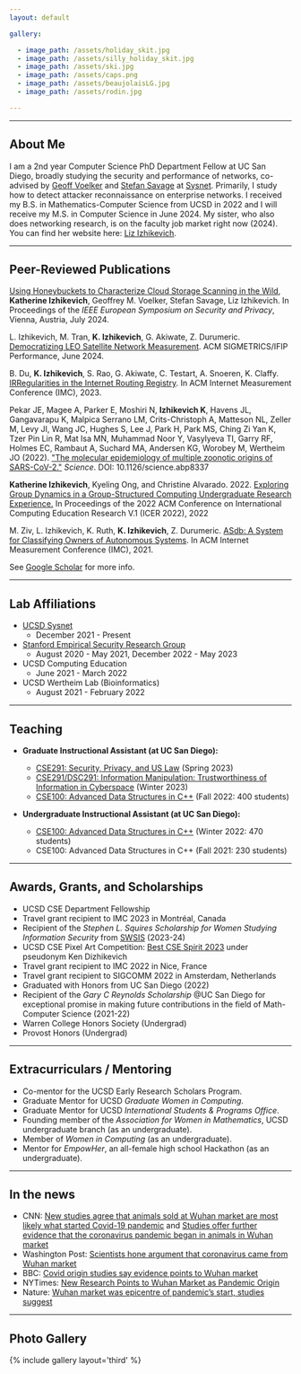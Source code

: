 ```yaml
---
layout: default

gallery:

  - image_path: /assets/holiday_skit.jpg
  - image_path: /assets/silly_holiday_skit.jpg
  - image_path: /assets/ski.jpg
  - image_path: /assets/caps.png
  - image_path: /assets/beaujolaisLG.jpg
  - image_path: /assets/rodin.jpg

---
```


* * *
## About Me

I am a 2nd year Computer Science PhD Department Fellow at UC San Diego, broadly studying the security and performance of networks, co-advised by [Geoff Voelker](https://cseweb.ucsd.edu/~voelker/) and [Stefan Savage](https://cseweb.ucsd.edu/~savage/) at [Sysnet](https://www.sysnet.ucsd.edu/sysnet/). Primarily, I study how to detect attacker reconnaissance on enterprise networks. I received my B.S. in Mathematics-Computer Science from UCSD in 2022 and I will receive my M.S. in Computer Science in June 2024. My sister, who also does networking research, is on the faculty job market right now (2024). You can find her website here: [Liz Izhikevich](https://lizizhikevich.github.io/). 

* * *
## Peer-Reviewed Publications

[Using Honeybuckets to Characterize Cloud Storage Scanning in the Wild](https://arxiv.org/abs/2312.00580), **Katherine Izhikevich**, Geoffrey M. Voelker, Stefan Savage, Liz Izhikevich. In Proceedings of the _IEEE European Symposium on Security and Privacy_, Vienna, Austria, July 2024.

L. Izhikevich, M. Tran, **K. Izhikevich**, G. Akiwate, Z. Durumeric. [Democratizing LEO Satellite Network Measurement](https://arxiv.org/abs/2306.07469). ACM SIGMETRICS/IFIP Performance, June 2024.

B. Du, **K. Izhikevich**, S. Rao, G. Akiwate, C. Testart, A. Snoeren, K. Claffy. [IRRegularities in the Internet Routing Registry](/assets/papers/Suspicious_IRR_Records_Final.pdf). In ACM Internet Measurement Conference (IMC), 2023.

Pekar JE, Magee A, Parker E, Moshiri N, **Izhikevich K**, Havens JL, Gangavarapu K, Malpica Serrano LM, Crits-Christoph A, Matteson NL, Zeller M, Levy JI, Wang JC, Hughes S, Lee J, Park H, Park MS, Ching Zi Yan K, Tzer Pin Lin R, Mat Isa MN, Muhammad Noor Y, Vasylyeva TI, Garry RF, Holmes EC, Rambaut A, Suchard MA, Andersen KG, Worobey M, Wertheim JO (2022). ["The molecular epidemiology of multiple zoonotic origins of SARS-CoV-2."](https://www.science.org/doi/10.1126/science.abp8337) *Science*. DOI: 10.1126/science.abp8337

**Katherine Izhikevich**, Kyeling Ong, and Christine Alvarado. 2022. [Exploring Group Dynamics in a Group-Structured Computing Undergraduate Research Experience.](/assets/papers/groupdynamicsicer2022.pdf) In Proceedings of the 2022 ACM Conference on International Computing Education Research V.1 (ICER 2022), 2022

M. Ziv, L. Izhikevich, K. Ruth, **K. Izhikevich**, Z. Durumeric. [ASdb: A System for Classifying Owners of Autonomous Systems](/assets/papers/finalASdb.pdf). In ACM Internet Measurement Conference (IMC), 2021. 

See [Google Scholar](https://scholar.google.com/citations?hl=en&user=SpNMl4kAAAAJ) for more info.

* * *

## Lab Affiliations

- [UCSD Sysnet](https://www.sysnet.ucsd.edu/sysnet/)
  - December 2021 - Present
- [Stanford Empirical Security Research Group](https://esrg.stanford.edu/)
  - August 2020 - May 2021, December 2022 - May 2023
- UCSD Computing Education
  - June 2021 - March 2022
- UCSD Wertheim Lab (Bioinformatics)
  - August 2021 - February 2022

* * * 
## Teaching

- **Graduate Instructional Assistant (at UC San Diego):**
    - [CSE291: Security, Privacy, and US Law](https://cseweb.ucsd.edu//classes/sp23/cse291-b/) (Spring 2023)
    - [CSE291/DSC291: Information Manipulation: Trustworthiness of Information in Cyberspace](https://cseweb.ucsd.edu/~savage/cse291-wi23/index.html) (Winter 2023)
    - [CSE100: Advanced Data Structures in C++](https://cseweb.ucsd.edu/classes/fa22/cse100R-a/) (Fall 2022: 400 students)
 
- **Undergraduate Instructional Assistant (at UC San Diego):**
    - [CSE100: Advanced Data Structures in C++](https://cseweb.ucsd.edu/classes/wi22/cse100-a/) (Winter 2022: 470 students)
    - CSE100: Advanced Data Structures in C++ (Fall 2021: 230 students)

* * *
## Awards, Grants, and Scholarships
* UCSD CSE Department Fellowship
* Travel grant recipient to IMC 2023 in Montréal, Canada
* Recipient of the *Stephen L. Squires Scholarship for Women Studying Information Security* from [SWSIS](https://cra.org/cra-wp/scholarships-and-awards/scholarships/swsis/#SWSIS-Award-Recipients) (2023-24)
* UCSD CSE Pixel Art Competition: [Best CSE Spirit 2023](https://pixel-art.goto.ucsd.edu/output.html) under pseudonym Ken Dizhikevich
* Travel grant recipient to IMC 2022 in Nice, France
* Travel grant recipient to SIGCOMM 2022 in Amsterdam, Netherlands
* Graduated with Honors from UC San Diego (2022)
*	Recipient of the *Gary C Reynolds Scholarship* @UC San Diego for exceptional promise in making future contributions in the field of Math-Computer Science (2021-22)
*	Warren College Honors Society (Undergrad)
*	Provost Honors (Undergrad)

* * *

## Extracurriculars / Mentoring

* Co-mentor for the UCSD Early Research Scholars Program.
* Graduate Mentor for UCSD *Graduate Women in Computing*.
* Graduate Mentor for UCSD *International Students & Programs Office*.
* Founding member of the *Association for Women in Mathematics*, UCSD undergraduate branch (as an undergraduate).
*	Member of *Women in Computing* (as an undergraduate).
* Mentor for *EmpowHer*, an all-female high school Hackathon (as an undergraduate).

* * * 
## In the news

* CNN: [New studies agree that animals sold at Wuhan market are most likely what started Covid-19 pandemic](https://www.cnn.com/2022/07/26/health/wuhan-market-covid-19/index.html) and [Studies offer further evidence that the coronavirus pandemic began in animals in Wuhan market](https://www.cnn.com/2022/02/26/health/coronavirus-origins-studies/index.html)
* Washington Post: [Scientists hone argument that coronavirus came from Wuhan market](https://www.washingtonpost.com/science/2022/07/26/coronavirus-origin-wuhan-market/)
* BBC: [Covid origin studies say evidence points to Wuhan market](https://www.bbc.com/news/science-environment-62307383)
* NYTimes: [New Research Points to Wuhan Market as Pandemic Origin](https://www.nytimes.com/interactive/2022/02/26/science/covid-virus-wuhan-origins.html)
* Nature: [Wuhan market was epicentre of pandemic’s start, studies suggest](https://www.nature.com/articles/d41586-022-00584-8)


* * *
## Photo Gallery
{% include gallery layout='third' %}
